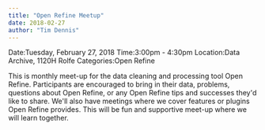 ```yaml
---
title: "Open Refine Meetup"
date: 2018-02-27
author: "Tim Dennis"
---
```


Date:Tuesday, February 27, 2018
Time:3:00pm - 4:30pm
Location:Data Archive, 1120H Rolfe
Categories:Open Refine

This is monthly meet-up for the data cleaning and processing tool Open Refine.  Participants are encouraged to bring in their data, problems, questions about Open Refine, or any Open Refine tips and successes they'd like to share.  We'll also have meetings where we cover features or plugins Open Refine provides. This will be fun and supportive meet-up where we will learn together.
